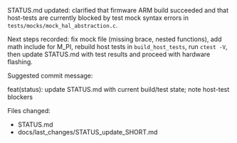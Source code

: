 STATUS.md updated: clarified that firmware ARM build succeeded and that host-tests are currently blocked by test mock syntax errors in `tests/mocks/mock_hal_abstraction.c`.

Next steps recorded: fix mock file (missing brace, nested functions), add math include for M_PI, rebuild host tests in `build_host_tests`, run `ctest -V`, then update STATUS.md with test results and proceed with hardware flashing.

Suggested commit message:

feat(status): update STATUS.md with current build/test state; note host-test blockers

Files changed:

- STATUS.md
- docs/last_changes/STATUS_update_SHORT.md
